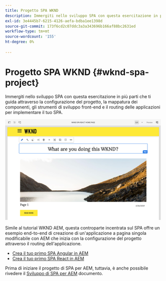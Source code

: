 ```yaml
---
title: Progetto SPA WKND
description: Immergiti nello sviluppo SPA con questa esercitazione in più parti che ti guida attraverso la configurazione del progetto, la mappatura dei componenti, gli strumenti di sviluppo front-end e il routing delle applicazioni per implementare il tuo SPA utilizzando sia React che Angular.
exl-id: 3e4445b7-6215-4126-aefa-bdba1ee1398d
source-git-commit: 173f6cd2c07ddc3a3a343696b166af88bc2631ed
workflow-type: tm+mt
source-wordcount: '155'
ht-degree: 0%

---
```


# Progetto SPA WKND {#wknd-spa-project}

Immergiti nello sviluppo SPA con questa esercitazione in più parti che ti guida attraverso la configurazione del progetto, la mappatura dei componenti, gli strumenti di sviluppo front-end e il routing delle applicazioni per implementare il tuo SPA.

![Progetto SPA WKND](assets/wknd-spa-project.png)

Simile al tutorial WKND AEM, questa controparte incentrata sul SPA offre un esempio end-to-end di creazione di un&#39;applicazione a pagina singola modificabile con AEM che inizia con la configurazione del progetto attraverso il routing dell&#39;applicazione.

* [Crea il tuo primo SPA Angular in AEM](https://experienceleague.adobe.com/docs/experience-manager-learn/getting-started-with-aem-headless/spa-editor/angular/overview.html?lang=en)
* [Crea il tuo primo SPA React in AEM](https://experienceleague.adobe.com/docs/experience-manager-learn/getting-started-with-aem-headless/spa-editor/react/overview.html?lang=en)

Prima di iniziare il progetto di SPA per AEM, tuttavia, è anche possibile rivedere il [Sviluppo di SPA per AEM](developing.md) documento.
